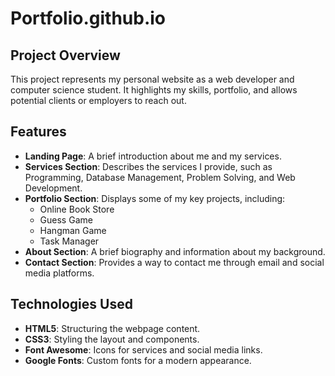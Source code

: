 # Portfolio.github.io
## Project Overview
This project represents my personal website as a web developer and computer science student. It highlights my skills, portfolio, and allows potential clients or employers to reach out. 

## Features
- **Landing Page**: A brief introduction about me and my services.
- **Services Section**: Describes the services I provide, such as Programming, Database Management, Problem Solving, and Web Development.
- **Portfolio Section**: Displays some of my key projects, including:
  - Online Book Store
  - Guess Game
  - Hangman Game
  - Task Manager
- **About Section**: A brief biography and information about my background.
- **Contact Section**: Provides a way to contact me through email and social media platforms.

## Technologies Used
- **HTML5**: Structuring the webpage content.
- **CSS3**: Styling the layout and components.
- **Font Awesome**: Icons for services and social media links.
- **Google Fonts**: Custom fonts for a modern appearance.
